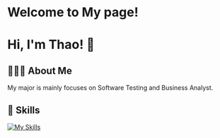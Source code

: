 # Welcome to My page!
# Hi, I'm Thao! 👋

##  👩🏻‍💻 About Me
My major is mainly focuses on Software Testing and Business Analyst.


## 🔅 Skills
[![My Skills](https://skills.thijs.gg/icons?i=cpp,figma,java&theme=light)](https://skills.thijs.gg)


